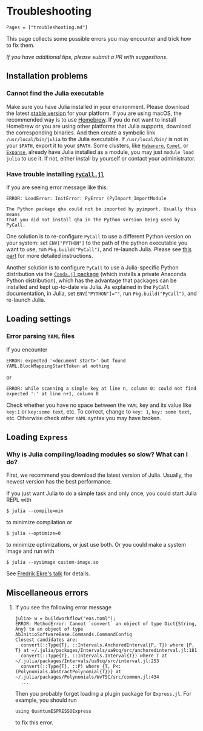 # Troubleshooting

```@contents
Pages = ["troubleshooting.md"]
```

This page collects some possible errors you may encounter and trick how to fix them.

_If you have additional tips, please submit a PR with suggestions._

## Installation problems

### Cannot find the Julia executable

Make sure you have Julia installed in your environment. Please download the latest
[stable version](https://julialang.org/downloads/#current_stable_release) for your platform.
If you are using macOS, the recommended way is to use [Homebrew](https://brew.sh).
If you do not want to install Homebrew or you are using other platforms that Julia supports,
download the corresponding binaries. And then create a symbolic link `/usr/local/bin/julia`
to the Julia executable. If `/usr/local/bin/` is not in your `$PATH`, export it to your `$PATH`.
Some clusters, like
[`Habanero`](https://confluence.columbia.edu/confluence/display/rcs/Habanero+HPC+Cluster+User+Documentation),
[`Comet`](https://www.sdsc.edu/support/user_guides/comet.html),
or [`Expanse`](https://www.sdsc.edu/services/hpc/expanse/index.html),
already have Julia installed as a module, you may
just `module load julia` to use it. If not, either install by yourself or contact your
administrator.

### Have trouble installing [`PyCall.jl`](https://github.com/JuliaPy/PyCall.jl)

If you are seeing error message like this:

```
ERROR: LoadError: InitError: PyError (PyImport_ImportModule

The Python package qha could not be imported by pyimport. Usually this means
that you did not install qha in the Python version being used by PyCall.
```

One solution is to re-configure `PyCall` to use a different Python
version on your system: set `ENV["PYTHON"]` to the path of the python
executable you want to use, run `Pkg.build("PyCall")`, and re-launch Julia.
Please see [this part](https://github.com/JuliaPy/PyCall.jl#specifying-the-python-version)
for more detailed instructions.

Another solution is to configure `PyCall` to use a Julia-specific Python
distribution via the [`Conda.jl` package](https://github.com/JuliaPy/Conda.jl)
(which installs a private Anaconda
Python distribution), which has the advantage that packages can be installed
and kept up-to-date via Julia. As explained in the `PyCall` documentation, in Julia,
set `ENV["PYTHON"]=""`, run `Pkg.build("PyCall")`, and re-launch Julia.

## Loading settings

### Error parsing `YAML` files

If you encounter

```
ERROR: expected '<document start>' but found YAML.BlockMappingStartToken at nothing
```

or

```
ERROR: while scanning a simple key at line n, column 0: could not find expected ':' at line n+1, column 0
```

Check whether you have no space between the `YAML` key and its value like
`key:1` or `key:some text`, etc. To correct, change to `key: 1`, `key: some text`, etc.
Otherwise check other `YAML` syntax you may have broken.

## Loading `Express`

### Why is Julia compiling/loading modules so slow? What can I do?

First, we recommend you download the latest version of Julia. Usually, the newest version
has the best performance.

If you just want Julia to do a simple task and only once, you could start Julia REPL with

```shell
$ julia --compile=min
```

to minimize compilation or

```shell
$ julia --optimize=0
```

to minimize optimizations, or just use both. Or you could make a system image
and run with

```shell
$ julia --sysimage custom-image.so
```

See [Fredrik Ekre's talk](https://youtu.be/IuwxE3m0_QQ?t=313) for details.

## Miscellaneous errors

1. If you see the following error message

   ```julia-repl
   julia> w = buildworkflow("eos.toml");
   ERROR: MethodError: Cannot `convert` an object of type Dict{String, Any} to an object of type AbInitioSoftwareBase.Commands.CommandConfig
   Closest candidates are:
     convert(::Type{T}, ::Intervals.AnchoredInterval{P, T}) where {P, T} at ~/.julia/packages/Intervals/ua9cq/src/anchoredinterval.jl:181
     convert(::Type{T}, ::Intervals.Interval{T}) where T at ~/.julia/packages/Intervals/ua9cq/src/interval.jl:253
     convert(::Type{T}, ::P) where {T, P<:(Polynomials.AbstractPolynomial{T})} at ~/.julia/packages/Polynomials/WvTSC/src/common.jl:434
     ...
   ```

   Then you probably forget loading a plugin package for `Express.jl`. For example, you should run

   ```@repl
   using QuantumESPRESSOExpress
   ```

   to fix this error.
